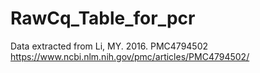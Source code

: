 # RawCq_Table_for_pcr

Data extracted from Li, MY. 2016. PMC4794502
https://www.ncbi.nlm.nih.gov/pmc/articles/PMC4794502/
